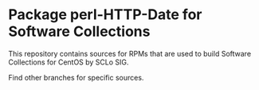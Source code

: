 # Package perl-HTTP-Date for Software Collections

This repository contains sources for RPMs that are used
to build Software Collections for CentOS by SCLo SIG.

Find other branches for specific sources.
